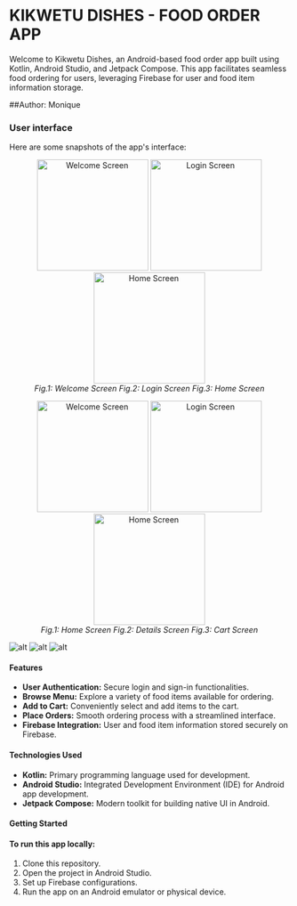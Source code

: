 # KIKWETU DISHES - FOOD ORDER APP

Welcome to Kikwetu Dishes, an Android-based food order app built using Kotlin, Android Studio, and Jetpack Compose. This app facilitates seamless food ordering for users, leveraging Firebase for user and food item information storage.

##Author: Monique

### User interface

Here are some snapshots of the app's interface:

<p align="center">
  <img src="https://res.cloudinary.com/djlcnpdtn/image/upload/v1703069173/Screenshot_2023-12-13-09-03-39-92_d42a69640004e207fe0a913222474de8_x7lfod.jpg" width="200" alt="Welcome Screen">
  <img src="https://res.cloudinary.com/djlcnpdtn/image/upload/v1703069174/Screenshot_2023-12-13-09-03-48-81_d42a69640004e207fe0a913222474de8_rnrqjc.jpg" width="200" alt="Login Screen">
  <img src="https://res.cloudinary.com/djlcnpdtn/image/upload/v1703069175/Screenshot_2023-12-13-09-03-54-90_d42a69640004e207fe0a913222474de8_mvibcv.jpg" width="200" alt="Home Screen">
  <br/>
  <em>Fig.1: Welcome Screen</em>
  <em>Fig.2: Login Screen</em>
  <em>Fig.3: Home Screen</em>
</p>
<p align="center">
  <img src="https://res.cloudinary.com/djlcnpdtn/image/upload/v1703069173/Screenshot_2023-12-13-09-05-02-01_d42a69640004e207fe0a913222474de8_cgupbk.jpg" width="200" alt="Welcome Screen">
  <img src="https://res.cloudinary.com/djlcnpdtn/image/upload/v1703069179/Screenshot_2023-12-13-09-18-21-26_d42a69640004e207fe0a913222474de8_kuhddq.jpg" width="200" alt="Login Screen">
  <img src="https://res.cloudinary.com/djlcnpdtn/image/upload/v1703069184/Screenshot_2023-12-13-09-05-25-01_d42a69640004e207fe0a913222474de8_yhryby.jpg" width="200" alt="Home Screen">
  <br/>
  <em>Fig.1: Home Screen</em>
  <em>Fig.2: Details Screen</em>
  <em>Fig.3: Cart Screen</em>
</p>

![alt](https://res.cloudinary.com/djlcnpdtn/image/upload/v1703069174/Screenshot_2023-12-13-09-07-00-41_d42a69640004e207fe0a913222474de8_cq40ry.jpg)
![alt](https://res.cloudinary.com/djlcnpdtn/image/upload/v1703069173/Screenshot_2023-12-13-09-05-10-22_d42a69640004e207fe0a913222474de8_pgbmtm.jpg)
![alt](https://res.cloudinary.com/djlcnpdtn/image/upload/v1703069182/Screenshot_2023-12-13-09-17-39-50_d42a69640004e207fe0a913222474de8_xxsdcg.jpg)





#### Features

- **User Authentication:** Secure login and sign-in functionalities.
- **Browse Menu:** Explore a variety of food items available for ordering.
- **Add to Cart:** Conveniently select and add items to the cart.
- **Place Orders:** Smooth ordering process with a streamlined interface.
- **Firebase Integration:** User and food item information stored securely on Firebase.

#### Technologies Used

- **Kotlin:** Primary programming language used for development.
- **Android Studio:** Integrated Development Environment (IDE) for Android app development.
- **Jetpack Compose:** Modern toolkit for building native UI in Android.

#### Getting Started

#### To run this app locally:

1. Clone this repository.
2. Open the project in Android Studio.
3. Set up Firebase configurations.
4. Run the app on an Android emulator or physical device.


